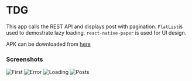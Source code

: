 # TDG

This app calls the REST API and displays post with pagination. `FlatList`is used to demostrate lazy loading. `react-native-paper` is used for UI design.

APK can be downloaded from [here](/android/app/build/outputs/apk/release/app-release.apk)

### Screenshots
![First](screenshots/First.jpg)
![Error](screenshots/Error.jpg)
![Loading](screenshots/Loading.jpg)
![Posts](screenshots/Posts.jpg)
